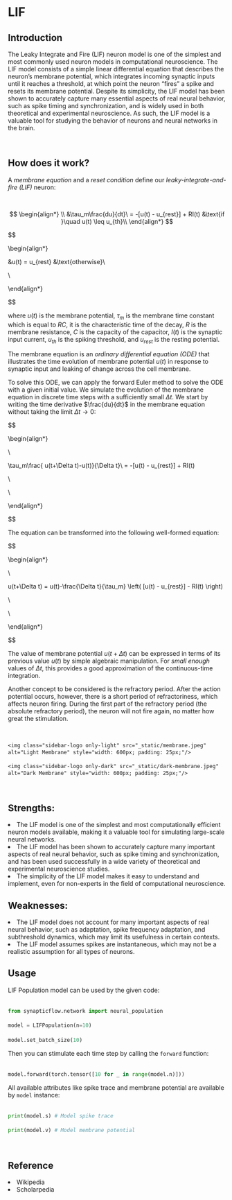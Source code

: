 <script src="https://cdnjs.cloudflare.com/ajax/libs/mathjax/2.7.4/MathJax.js?config=default"></script>

# LIF

## Introduction

The Leaky Integrate and Fire (LIF) neuron model is one of the simplest and most commonly used neuron models in computational neuroscience. The LIF model consists of a simple linear differential equation that describes the neuron’s membrane potential, which integrates incoming synaptic inputs until it reaches a threshold, at which point the neuron “fires” a spike and resets its membrane potential. Despite its simplicity, the LIF model has been shown to accurately capture many essential aspects of real neural behavior, such as spike timing and synchronization, and is widely used in both theoretical and experimental neuroscience. As such, the LIF model is a valuable tool for studying the behavior of neurons and neural networks in the brain.

<br>

## How does it work?

A *membrane equation* and a *reset condition* define our *leaky-integrate-and-fire (LIF)* neuron:

<br>

$$
\begin{align*}
\\
&\tau_m\frac{du}{dt}\ = -[u(t) - u_{rest}] + RI(t) &\text{if }\quad u(t) \leq u_{th}\\
\end{align*}
$$

$$

\begin{align*}

&u(t) = u_{rest} &\text{otherwise}\\

\\

\end{align*}

$$

where $u(t)$ is the membrane potential, $\tau_m$ is the membrane time constant which is equal to $RC$, it is the characteristic time of the decay, $R$ is the membrane resistance, $C$ is the capacity of the capacitor, $I(t)$ is the synaptic input current, $u_{th}$ is the spiking threshold, and $u_{rest}$ is the resting potential.

The membrane equation is an *ordinary differential equation (ODE)* that illustrates the time evolution of membrane potential $u(t)$ in response to synaptic input and leaking of change across the cell membrane.

To solve this ODE, we can apply the forward Euler method to solve the ODE with a given initial value. We simulate the evolution of the membrane equation in discrete time steps with a sufficiently small $\Delta t$. We start by writing the time derivative $\frac{du}{dt}$ in the membrane equation without taking the limit $\Delta t \to 0$:

$$

\begin{align*}

\\

\tau_m\frac{ u(t+\Delta t)-u(t)}{\Delta t}\ = -[u(t) - u_{rest}] + RI(t)

\\

\\

\end{align*}

$$

The equation can be transformed into the following well-formed equation:

$$

\begin{align*}

\\

u(t+\Delta t) = u(t)-\frac{\Delta t}{\tau_m} \left( [u(t) - u_{rest}] - RI(t) \right)

\\

\\

\end{align*}

$$

The value of membrane potential $u(t+\Delta t)$ can be expressed in terms of its previous value $u(t)$ by simple algebraic manipulation. For *small enough* values of $\Delta t$, this provides a good approximation of the continuous-time integration.

Another concept to be considered is the refractory period. After the action potential occurs, however, there is a short period of refractoriness, which affects neuron firing. During the first part of the refractory period (the absolute refractory period), the neuron will not fire again, no matter how great the stimulation. 

<br>

<div class="sidebar-logo-container">

  <p align="center">

    <img class="sidebar-logo only-light" src="_static/membrane.jpeg" alt="Light Membrane" style="width: 600px; padding: 25px;"/>

    <img class="sidebar-logo only-dark" src="_static/dark-membrane.jpeg" alt="Dark Membrane" style="width: 600px; padding: 25px;"/>

  </p>

</div>

<br>

## Strengths:

<li>The LIF model is one of the simplest and most computationally efficient neuron models available, making it a valuable tool for simulating large-scale neural networks.

<br>

<li>The LIF model has been shown to accurately capture many important aspects of real neural behavior, such as spike timing and synchronization, and has been used successfully in a wide variety of theoretical and experimental neuroscience studies.

<br>

<li>The simplicity of the LIF model makes it easy to understand and implement, even for non-experts in the field of computational neuroscience.

<br>

## Weaknesses:

<li>The LIF model does not account for many important aspects of real neural behavior, such as adaptation, spike frequency adaptation, and subthreshold dynamics, which may limit its usefulness in certain contexts.

<li>The LIF model assumes spikes are instantaneous, which may not be a realistic assumption for all types of neurons.

<br>

## Usage

 LIF Population model can be used by the given code:

 ```python

 from synapticflow.network import neural_population

 model = LIFPopulation(n=10)

 model.set_batch_size(10)

 ```

 Then you can stimulate each time step by calling the `forward` function:

 ```python

 model.forward(torch.tensor([10 for _ in range(model.n)]))

 ```

All available attributes like spike trace and membrane potential are available by `model` instance:

 ```python

 print(model.s) # Model spike trace

 print(model.v) # Model membrane potential

 ```

<br>

## Reference

<li> Wikipedia

<li> Scholarpedia

